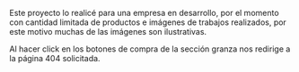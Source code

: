 Este proyecto lo realicé para una empresa en desarrollo, por el momento con cantidad limitada de productos e imágenes de trabajos realizados, por este motivo muchas de las imágenes son ilustrativas.

Al hacer click en los botones de compra de la sección granza nos redirige a la página 404 solicitada.
